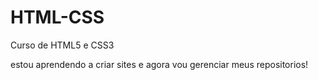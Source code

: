 # HTML-CSS
 Curso de HTML5 e CSS3

estou aprendendo a criar sites e agora vou gerenciar meus repositorios!